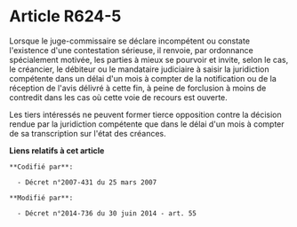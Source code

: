 # Article R624-5

Lorsque le juge-commissaire se déclare incompétent ou constate l'existence d'une contestation sérieuse, il renvoie, par
ordonnance spécialement motivée, les parties à mieux se pourvoir et invite, selon le cas, le créancier, le débiteur ou le
mandataire judiciaire à saisir la juridiction compétente dans un délai d'un mois à compter de la notification ou de la
réception de l'avis délivré à cette fin, à peine de forclusion à moins de contredit dans les cas où cette voie de recours est
ouverte.

Les tiers intéressés ne peuvent former tierce opposition contre la décision rendue par la juridiction compétente que dans le
délai d'un mois à compter de sa transcription sur l'état des créances.

**Liens relatifs à cet article**

	**Codifié par**:

	  - Décret n°2007-431 du 25 mars 2007

	**Modifié par**:

	  - Décret n°2014-736 du 30 juin 2014 - art. 55
